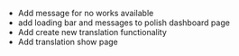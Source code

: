* Add message for no works available
* add loading bar and messages to polish dashboard page
* Add create new translation functionality
* Add translation show page 